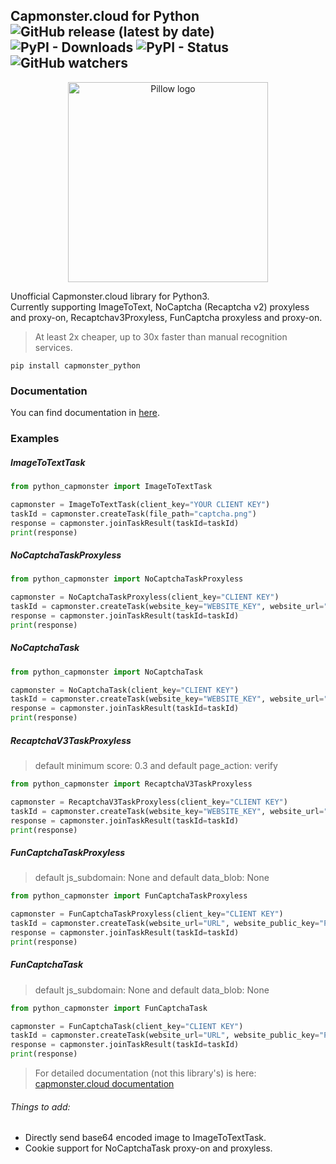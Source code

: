 ## Capmonster.cloud for Python ![GitHub release (latest by date)](https://img.shields.io/github/v/release/alperensert/python_capmonster) ![PyPI - Downloads](https://img.shields.io/pypi/dw/capmonster_python) ![PyPI - Status](https://img.shields.io/pypi/status/capmonster_python) ![GitHub watchers](https://img.shields.io/github/watchers/alperensert/python_capmonster?style=social) 
<p align="center">
    <img width="320" src="https://capmonster.cloud/img/dude.svg" alt="Pillow logo">
</p>
Unofficial Capmonster.cloud library for Python3. <br/>
Currently supporting ImageToText, NoCaptcha (Recaptcha v2) proxyless and proxy-on, Recaptchav3Proxyless, FunCaptcha proxyless and proxy-on. <br/>
<blockquote>At least 2x cheaper, up to 30x faster than manual recognition services.</blockquote>

```
pip install capmonster_python
```
### Documentation
You can find documentation in [here](https://github.com/alperensert/python_capmonster/blob/master/docs/documentation.md).

### Examples
##### *ImageToTextTask*
```python
from python_capmonster import ImageToTextTask

capmonster = ImageToTextTask(client_key="YOUR CLIENT KEY")
taskId = capmonster.createTask(file_path="captcha.png")
response = capmonster.joinTaskResult(taskId=taskId)
print(response)
```
##### *NoCaptchaTaskProxyless*
```python
from python_capmonster import NoCaptchaTaskProxyless

capmonster = NoCaptchaTaskProxyless(client_key="CLIENT KEY")
taskId = capmonster.createTask(website_key="WEBSITE_KEY", website_url="URL")
response = capmonster.joinTaskResult(taskId=taskId)
print(response)
```
##### *NoCaptchaTask*
```python
from python_capmonster import NoCaptchaTask

capmonster = NoCaptchaTask(client_key="CLIENT KEY")
taskId = capmonster.createTask(website_key="WEBSITE_KEY", website_url="URL", proxyAddress="8.8.8.8", proxyPort=8080, proxyLogin="login", proxyPassword="password", proxyType="http or https")
response = capmonster.joinTaskResult(taskId=taskId)
print(response)
```
##### *RecaptchaV3TaskProxyless*
> default minimum score: 0.3 and default page_action: verify
```python
from python_capmonster import RecaptchaV3TaskProxyless

capmonster = RecaptchaV3TaskProxyless(client_key="CLIENT KEY")
taskId = capmonster.createTask(website_key="WEBSITE_KEY", website_url="URL", minimum_score=0.7, page_action="verify")
response = capmonster.joinTaskResult(taskId=taskId)
print(response)
```
##### *FunCaptchaTaskProxyless*
> default js_subdomain: None and default data_blob: None
```python
from python_capmonster import FunCaptchaTaskProxyless

capmonster = FunCaptchaTaskProxyless(client_key="CLIENT KEY")
taskId = capmonster.createTask(website_url="URL", website_public_key="PUBLIC")
response = capmonster.joinTaskResult(taskId=taskId)
print(response)
```
##### *FunCaptchaTask*
> default js_subdomain: None and default data_blob: None
```python
from python_capmonster import FunCaptchaTask

capmonster = FunCaptchaTask(client_key="CLIENT KEY")
taskId = capmonster.createTask(website_url="URL", website_public_key="PUBLIC", proxyAddress="8.8.8.8", proxyPort=8080, proxyLogin="login", proxyPassword="password", proxyType="http")
response = capmonster.joinTaskResult(taskId=taskId)
print(response)
```

> For detailed documentation (not this library's) is here: [capmonster.cloud documentation](https://zennolab.atlassian.net/wiki/spaces/APIS/pages/491575/English+Documentation)

###### Things to add:
- Directly send base64 encoded image to ImageToTextTask.
- Cookie support for NoCaptchaTask proxy-on and proxyless.
